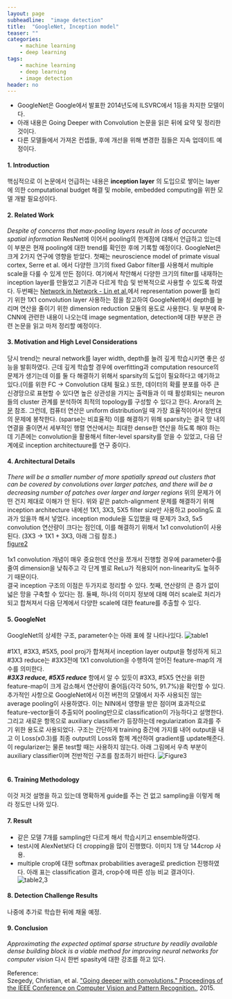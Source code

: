 ```yaml
---
layout: page
subheadline:  "image detection"
title:  "GoogleNet, Inception model"
teaser: ""
categories:
    - machine learning
    - deep learning
tags:
    - machine learning
    - deep learning
    - image detection
header: no
---
```


- GoogleNet은 Google에서 발표한 2014년도에 ILSVRC에서 1등을 차지한 모델이다.  
- 아래 내용은 Going Deeper with Convolution 논문을 읽은 뒤에 요약 및 정리한 것이다.
- 다른 모델들에서 가져온 컨셉들, 후에 개선을 위해 변경한 점들은 지속 업데이트 예정이다.

#### 1. Introduction <br>
핵심적으로 이 논문에서 언급하는 내용은 **inception layer** 의 도입으로 쌓이는 layer
에 의한 computational budget 해결 및 mobile, embedded computing을 위한 모델 개발 필요성이다.

#### 2. Related Work <br>
*Despite of concerns that max-pooling layers result in loss of accurate spatial information*
ResNet에 이어서 pooling의 한계점에 대해서 언급하고 있는데 이 부분은 현재 pooling에 대한
trend를 확인한 후에 기록할 예정이다.
GoogleNet은 크게 2가지 연구에 영향을 받았다. 첫째는 neuroscience model of primate visual cortex, Serre et al.
에서 다양한 크기의 fixed Gabor filter를 사용해서 multiple scale을 다룰 수 있게 만든 점이다.
여기에서 착안해서 다양한 크기의 filter를 내재하는 inception layer를 만들었고 기존과 다르게 학습 및 반복적으로 사용할
수 있도록 하였다.
두번째는 [Network in Network - Lin et al.](https://arxiv.org/pdf/1312.4400.pdf)에서 representation power를 늘리기 위한
1X1 convolution layer 사용하는 점을 참고하여 GoogleNet에서 depth를 늘리며 연산을 줄이기 위한 dimension reduction 모듈의 용도로
사용한다.
뒷 부분에 R-CNN에 관련한 내용이 나오는데 image segmentation, detection에 대한 부분은 관련
논문을 읽고 마저 정리할 예정이다.

#### 3. Motivation and High Level Considerations <br>
당시 trend는 neural network를 layer width, depth를 늘려 깊게 학습시키면 좋은 성능을 발휘하였다.
근데 깊게 학습할 경우에 overfitting과 computation resource의 문제가 생기는데 이를 둘 다 해결하기
위해서 sparsity의 도입이 필요하다고 얘기하고 있다.(이를 위한 FC → Convolution 대체 필요.)
또한, 데이터의 확률 분포를 아주 큰 신경망으로 표현할 수 있다면 높은 상관성을 가지는 출력들과 이 때
활성화되는 neuron들의 cluster 관계를 분석하여 최적의 topology를 구성할 수 있다고 한다. Arora의 [논문](http://proceedings.mlr.press/v32/arora14.pdf "보기") 참조.
그런데, 컴퓨터 연산은 uniform distribution일 때 가장 효율적이어서 정반대의 문제에 봉착한다. (sparse는 비효율적)
이를 해결하기 위해 sparsity는 결국 망 내의 연결을 줄이면서 세부적인 행렬 연산에서는 최대한 dense한 연산을 하도록 해야 하는데
기존에는 convolution을 활용해서 filter-level sparsity를 얻을 수 있었고, 다음 단계에로 inception architectuure를 연구 중이다.

#### 4. Architectural Details <br>
*There will be a smaller number of more spatially spread out clusters that can be covered by convolutions
over larger patches, and there will be a decreasing number of patches over larger and larger regions*
위의 문제가 어떤 건지 제대로 이해가 안 된다. 위와 같은 patch-alignment 문제를 해결하기 위해 inception architecture
내에선 1X1, 3X3, 5X5 filter size만 사용하고 pooling도 효과가 있을까 해서 넣었다.
inception module을 도입했을 때 문제가 3x3, 5x5 convolution 연산량이 크다는 점인데, 이를 해결하기 위해서 1x1 convolution이
사용된다. (3X3 → 1X1 + 3X3, 아래 그림 참조.) <br>
[figure2](https://hackathonprojects.files.wordpress.com/2016/09/inception_implement.png?w=649&h=337)<br><br>
1x1 convolution 개념이 매우 중요한데 연산을 쪼개서 진행할 경우에 parameter수를 줄여 dimension을 낮춰주고
각 단계 별로 ReLu가 적용되어 non-linearity도 높혀주기 때문이다.<br>
결국 inception 구조의 이점은 두가지로 정리할 수 있다. 첫째, 연산량의 큰 증가 없이 넓은 망을 구축할 수 있다는 점.
둘째, 하나의 이미지 정보에 대해 여러 scale로 처리가 되고 합쳐져서 다음 단계에서 다양한 scale에 대한 feature를
추출할 수 있다.

#### 5. GoogleNet <br>
GoogleNet의 상세한 구조, parameter수는 아래 표에 잘 나타나있다.
![table1](https://learningcarrot.files.wordpress.com/2015/11/googlenet-parameters.png) <br><br>
 #1X1, #3X3, #5X5, pool proj가 합쳐져서 inception layer output을 형성하게 되고 #3X3 reduce는 #3X3전에 1X1 convolution을
 수행하여 얻어진 feature-map의 개수를 의미한다. <br>
 ***#3X3 reduce, #5X5 reduce*** 항에서 알 수 있듯이 #3X3, #5X5 연산을 위한 feature-map이 크게 감소해서 연산량이 줄어듬(각각 50%, 91.7%)을 확인할 수 있다.
추가적인 사항으로 GoogleNet에서 이전 버전의 모델에서 자주 사용되진 않는 average pooling이 사용하였다.
이는 NIN에서 영향을 받은 점이며 효과적으로 feature-vector들이 추출되어 pooling만으로 classification이 가능하다고 설명한다.
그리고 새로운 항목으로 auxiliary classifier가 등장하는데 regularization 효과를 주기 위한 용도로 사용되었다.
구조는 간단하게 training 중간에 가지를 내어 output을 내고 이 Loss(x0.3)를 최종 output의 Loss와 함께 계산하여 gradient를 update해준다.
이 regularizer는 물론 test할 때는 사용하지 않는다. 아래 그림에서 우측 부분이 auxiliary classifier이며 전반적인
구조를 참조하기 바란다.
![Figure3](https://qph.ec.quoracdn.net/main-qimg-0ed62ffe5bea704d591887c768e2ca14) <br><br>

#### 6. Training Methodology
이것 저것 설명을 하고 있는데 명확하게 guide를 주는 건 없고 sampling을 이렇게 해라 정도만 나와 있다.

#### 7. Result <br>
  - 같은 모델 7개를 sampling만 다르게 해서 학습시키고 ensemble하였다.
  - test시에 AlexNet보다 더 cropping을 많이 진행했다. 이미지 1개 당 144crop 사용.
  - multiple crop에 대한 softmax probabilities average로 prediction 진행하였다.
  아래 표는 classification 결과, crop수에 따른 성능 비교 결과이다.
  ![table2,3](http://img.blog.csdn.net/20160920104209399)

#### 8. Detection Challenge Results
나중에 추가로 학습한 뒤에 채울 예정.

#### 9. Conclusion
*Approximating the expected optimal sparse structure by readily available dense building
block is a viable method for improving neural networks for computer vision*
다시 한번 spasity에 대한 강조를 하고 있다.


Reference: <br>
Szegedy, Christian, et al. ["Going deeper with convolutions." Proceedings of the IEEE Conference on Computer Vision and Pattern Recognition.](http://www.cv-foundation.org/openaccess/content_cvpr_2015/papers/Szegedy_Going_Deeper_With_2015_CVPR_paper.pdf), 2015.
